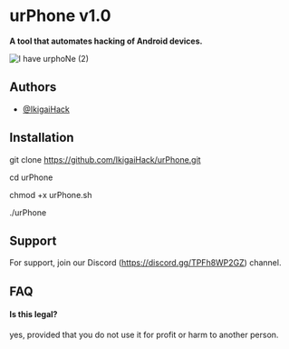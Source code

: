 # **urPhone v1.0**



**A tool that automates hacking of Android devices.**









![I have urphoNe (2)](https://github.com/IkigaiHack/urPhone/assets/79818491/cc85ef29-b752-4ce2-911d-47c7bb4938cf)



## Authors

- [@IkigaiHack](https://github.com/IkigaiHack)


## Installation

git clone https://github.com/IkigaiHack/urPhone.git

cd urPhone

chmod +x urPhone.sh

./urPhone

## Support

For support, join our Discord (https://discord.gg/TPFh8WP2GZ) channel.


## FAQ

#### Is this legal?

yes, provided that you do not use it for profit or harm to another person.



